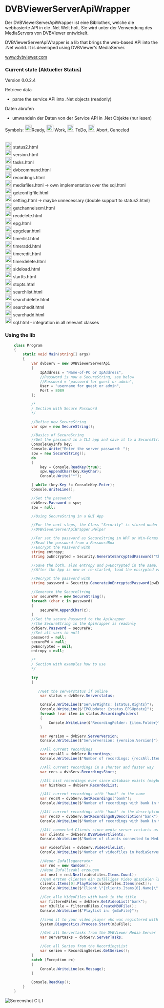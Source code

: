 ﻿# DVBViewerServerApiWrapper

Der DVBViewerServerApiWrapper ist eine Bibliothek, welche die webbasierte API in die .Net Welt holt.
Sie wird unter der Verwendung des MediaServers von DVBViewer entwickelt.

DVBViewerServerApiWrapper is a lib that brings the web-based API into the .Net world. 
It is developed using DVBViewer's MediaServer.

www.dvbviewer.com

### Current state (Aktueller Status)

Version 0.0.2.4

Retrieve data
- parse the service API into .Net objects (readonly)


Daten abrufen
- umwandeln der Daten von der Service API in .Net Objekte (nur lesen)

Symbols: <img src="images/ToDo_Ready_256.png" width="22"/>Ready, 
<img src="images/ToDo_Current_256.png" width="22"/> Work, 
<img src="images/ToDo_Add_256.png" width="22"/> ToDo, 
<img src="images/ToDo_Abort_256.png" width="22"/> Abort, Canceled

<br/><img src="images/ToDo_Ready_256.png" width="22"/> status2.html
<br/><img src="images/ToDo_Ready_256.png" width="22"/> version.html
<br/><img src="images/ToDo_Ready_256.png" width="22"/> tasks.html
<br/><img src="images/ToDo_Current_256.png" width="22"/> dvbcommand.html
<br/><img src="images/ToDo_Current_256.png" width="22"/> recordings.html
<br/><img src="images/ToDo_Current_256.png" width="22"/> mediafiles.html -> own implementation over the sql.html
<br/><img src="images/ToDo_Add_256.png" width="22"/> getconfigfile.html
<br/><img src="images/ToDo_Add_256.png" width="22"/> setting.html -> maybe unnecessary (double support to status2.html)
<br/><img src="images/ToDo_Add_256.png" width="22"/> getchannelsxml.html
<br/><img src="images/ToDo_Add_256.png" width="22"/> recdelete.html
<br/><img src="images/ToDo_Add_256.png" width="22"/> epg.html
<br/><img src="images/ToDo_Add_256.png" width="22"/> epgclear.html
<br/><img src="images/ToDo_Add_256.png" width="22"/> timerlist.html
<br/><img src="images/ToDo_Add_256.png" width="22"/> timeradd.html
<br/><img src="images/ToDo_Add_256.png" width="22"/> timeredit.html
<br/><img src="images/ToDo_Add_256.png" width="22"/> timerdelete.html
<br/><img src="images/ToDo_Add_256.png" width="22"/> sideload.html
<br/><img src="images/ToDo_Add_256.png" width="22"/> startts.html
<br/><img src="images/ToDo_Add_256.png" width="22"/> stopts.html
<br/><img src="images/ToDo_Add_256.png" width="22"/> searchlist.html
<br/><img src="images/ToDo_Add_256.png" width="22"/> searchdelete.html
<br/><img src="images/ToDo_Add_256.png" width="22"/> searchedit.html
<br/><img src="images/ToDo_Add_256.png" width="22"/> searchadd.html
<br/><img src="images/ToDo_Abort_256.png" width="22"/> sql.html - integration in all relevant classes

### Using the lib

```C#
    class Program
    {
        static void Main(string[] args)
        {
            var dvbServ = new DVBViewerServerApi
            {
                IpAddress = "Name-of-PC or IpAddress",
                //Password is now a SecureString, see below
                //Password = "password for guest or admin",
                User = "username for guest or admin",
                Port = 8089
            };

            /*
            / Section with Secure Password
            */

            //Define new SecureString
            var spw = new SecureString();

            //Basics of SecureString
            //Get the password in a CLI app and save it to a SecureString
            ConsoleKeyInfo key;
            Console.Write("Enter the server password: ");
            spw = new SecureString();
            do
            {
                key = Console.ReadKey(true);
                spw.AppendChar(key.KeyChar);
                Console.Write("*");

            } while (key.Key != ConsoleKey.Enter);
            Console.WriteLine();

            //Set the password
            dvbServ.Password = spw;
            spw = null;

            //Using SecureString in a GUI App

            //For the next steps, the Class "Security" is stored under the namespace
            //DVBViewerServerApiWrapper.Helper

            //For set the password as SecureString in WPF or Win-Forms applications
            //Read the password from a PasswordBox
            //Encrypt the Password with 
            string entropy;
            string pwEncrypted = Security.GenerateEnrcyptedPassword("thePasswort", out entropy);

            //Save the both, also entropy and pwEncrypted in the same, better in different places
            //After the App is new or re-started, load the encrypted values (pwEncrypted, entropy)

            //Decrypt the password with
            string password = Security.GenerateUnEnrcyptedPassword(pwEncrypted, entropy);

            //Generate the SecureString
            var securePW = new SecureString();
            foreach (char c in password)
            {
                securePW.AppendChar(c);
            }
            //Set the secure Password to the ApiWrapper
            //the SecureString in the ApiWrapper is readonly
            dvbServ.Password = securePW;
            //Set all vars to null
            password = null;
            securePW = null;
            pwEncrypted = null;
            entropy = null;

            /*
            / Section with examples how to use
            */

            try
            {
                
               //Get the serverstatus if online
                var status = dvbServ.Serverstatus;

                Console.WriteLine($"ServerRights: {status.Rights}");
                Console.WriteLine($"EPGUpdate: {status.EPGUpdate}");
                foreach (var item in status.RecordingFolders)
                {
                    Console.WriteLine($"RecordingFolder: {item.Folder}");
                }

                var version = dvbServ.ServerVersion;
                Console.WriteLine($"Serverversion: {version.Version}");

                //All current recordings
                var recsAll = dvbServ.Recordings;
                Console.WriteLine($"Number of recordings: {recsAll.Items.Count}");

                //All current recordings in a shorter and faster way
                var recs = dvbServ.RecordingsShort;

                //All hist recordings ever since database exists (maybe recordings have been deleted, but here exist a copy of the base data)
                var histRecs = dvbServ.RecordedList;

                //All current recordings with "bank" in the name
                var recsN = dvbServ.GetRecordings("bank");
                Console.WriteLine($"Number of recordings with bank in the name: {recsN.Items.Count}");

                //All current recordings with "bank" in the description
                var recsD = dvbServ.GetRecordingsByDescription("bank");
                Console.WriteLine($"Number of recordings with bank in the description: {recsD.Items.Count}");

                //All connected Clients since media server restarts as PC-Names
                var clients = dvbServ.DVBViewerClients;
                Console.WriteLine($"Number of clients connected to MediaServer since start: {clients.Items.Count}");

                var videofiles = dvbServ.VideoFileList;
                Console.WriteLine($"Number of videofiles in MediaServer since last database update: {videofiles.Items.Count}");

                //Neuer Zufallsgenerator
                var rnd = new Random();
                //Neue Zufallszahl erzeugen
                int next = rnd.Next(videofiles.Items.Count);
                //Dem ersten Clienten ein zufälliges Video abspielen lassen
                clients.Items[0].PlayVideo(videofiles.Items[next]);
                Console.WriteLine($"Client \"{clients.Items[0].Name}\" plays video \"{videofiles.Items[next].Title}\"");

                //Get alle VideoFiles with bank in the title
                var filteredFiles = dvbServ.GetVideoList("bank");
                var m3uFile = filteredFiles.CreateM3UFile();
                Console.WriteLine($"Playlist in: {m3uFile}");

                //send it to your video player who was registered with m3u
                System.Diagnostics.Process.Start(m3uFile);

                //Get all Servertasks from the DVBViewer Media Server
                var servertasks = dvbServ.ServerTasks;

                //Get all Series from the RecordingsList
                var serien = RecordingSeries.GetSeries();
            }
            catch (Exception ex)
            {
                Console.WriteLine(ex.Message);
            }

            Console.ReadKey();
        }
    }
```

![Screenshot C L I](images/screenshotCLI.png)